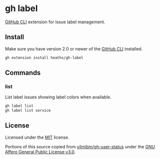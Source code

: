 # gh label

[GitHub CLI] extension for issue label management.

## Install

Make sure you have version 2.0 or newer of the [GitHub CLI] installed.

```bash
gh extension install heaths/gh-label
```

## Commands

### list

List label issues showing label colors when available.

```bash
gh label list
gh label list service
```

## License

Licensed under the [MIT](LICENSE.txt) license.

Portions of this source copied from [vilmibm/gh-user-status](https://github.com/vilmibm/gh-user-status/tree/cead3abf46ffb5fd3c178a0ba6f2c69c3dbabf7e) under the [GNU Affero General Public License v3.0](https://github.com/vilmibm/gh-user-status/blob/cead3abf46ffb5fd3c178a0ba6f2c69c3dbabf7e/LICENSE).

[GitHub CLI]: https://github.com/cli/cli
